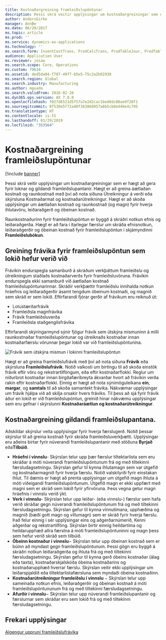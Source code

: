 ```yaml
---
title: Kostnaðargreining framleiðslupöntunar
description: Þessi skrá veitir upplýsingar um kostnaðargreiningar sem er hægt að gera fyrir loknar og gildandi framleiðslupantanir. Hægt er að greina áætlaðan kostnað og raunkostnað með því að nota síðuna Útreikningur á verði eða skýrsluna Kostnaðarmat og kostnaðarútreikningur. Hægt er að skoða upplýsingar um áætlaðan kostnað og raunkostnað (og magn) fyrir hverja íhlutavöru, leiðaraðgerð og óbeinan kostnað.
author: AndersGirke
manager: AnnBe
ms.date: 06/20/2017
ms.topic: article
ms.prod: ''
ms.service: dynamics-ax-applications
ms.technology: ''
ms.search.form: InventCostTrans, ProdCalcTrans, ProdTableJour, ProdTableListPage
audience: Application User
ms.reviewer: josaw
ms.search.scope: Core, Operations
ms.custom: 79634
ms.assetid: ded5da04-f787-49f7-b5e5-75c2a2b92930
ms.search.region: Global
ms.search.industry: Manufacturing
ms.author: mguada
ms.search.validFrom: 2016-02-28
ms.dyn365.ops.version: AX 7.0.0
ms.openlocfilehash: f027d6521d5f57a7e2d2cac1bed8dc08ae9f20f1
ms.sourcegitcommit: 0f530e5f72a40f383868957a6b5cb0e446e4c795
ms.translationtype: HT
ms.contentlocale: is-IS
ms.lasthandoff: 01/29/2019
ms.locfileid: "353564"
---
```

# <a name="production-order-cost-analysis"></a>Kostnaðargreining framleiðslupöntunar

[!include [banner](../includes/banner.md)]

Þessi skrá veitir upplýsingar um kostnaðargreiningar sem er hægt að gera fyrir loknar og gildandi framleiðslupantanir. Hægt er að greina áætlaðan kostnað og raunkostnað með því að nota síðuna Útreikningur á verði eða skýrsluna Kostnaðarmat og kostnaðarútreikningur. Hægt er að skoða upplýsingar um áætlaðan kostnað og raunkostnað (og magn) fyrir hverja íhlutavöru, leiðaraðgerð og óbeinan kostnað.

Raunkostnaðurinn fyrir framleiðslupöntun er byggð á skráðri notkun efnis og leiðaraðgerða. Hægt er að fara í ítarlegar færslur um skráða efnisnotkun, leiðaraðgerðir og óbeinan kostnað fyrir framleiðslupöntun í skjámyndinni **Framleiðslubókun**.

## <a name="variance-analysis-for-a-completed-production-order"></a>Greining frávika fyrir framleiðslupöntun sem lokið hefur verið við
Frávikin endurspegla samanburð á skráðum verkþáttum framleiðslu og útreikningum staðlaðs kostnaðarverðs fyrir framleiðsluvöruna. Frávikin endurspegla ekki samanburð við áætlaðan kostnað framleiðslupöntunarinnar. Skráðir verkþættir framleiðslu innihalda notkun hráefnis og leiðaraðgerðir ásamt tengdum óbeinum kostnaði, og magnið sem skráð er sem lokið. Eftirfarandi fjórar gerðir af frávikum eru reiknuð út:

-   Lotustærðarfrávik
-   Framleiðsla magnfrávika
-   Frávik framleiðsluverða
-   Framleiðsla staðgengilsfrávika

Eftirfarandi skýringarmynd sýnir fjögur frávik sem útskýra mismuninn á milli raunkostnaðar framleiðslupöntunar og útreiknaðs kostnaðar innan kostnaðarfærslu vörunnar þegar lokið var við framleiðslupöntunina. 

![Frávik sem útskýra mismun í lokinni framleiðslupöntun](./media/control.jpg) 

Hægt er að greina framleiðslufrávik með því að nota síðuna **Frávik** eða skýrsluna **Framleiðslufrávik**. Notið valkosti um birtingu til að skoða einstök frávik eftir vöru og rekstrartilföngum, eða eftir kostnaðarflokki. Reglur um niðurbrot kostnaðar innan birgðafæribreyta ákvarðar hvort að frávikin verða rakin eftir kostnaðarflokki. Einnig er hægt að nota sýnimöguleikana **ein**, **margar**, og **samtals** til að skoða samantekt frávika. Nákvæmar upplýsingar um frávik hjálpa við að skilja orsakir hvers fráviks. Til þess að sjá fyrir frávik áður en lokið er við framleiðslupöntun, greinið hinar nákvæmu upplýsingar sem eru gefnar í skýrslunni **Kostnaðaráætlun og kostnaðarútreikningur**.

## <a name="cost-analysis-for-current-production-orders"></a>Kostnaðargreining gildandi framleiðslupantana.
Aðskildar skýrslur veita upplýsingar fyrir hverja færslugerð. Notið þessar skýrslur til að greina kostnað fyrir skráða framleiðsluverkþætti. Upplýsingar eru aðeins birtar fyrir núverandi framleiðslupantanir með stöðuna **Byrjað** eða**Tilbúið**.

-   **Hráefni í vinnslu**- Skýrslan telur upp þær færslur tiltektarlista sem eru skráðar á móti núverandi framleiðslupöntunum frá og með tiltekinni færsludagsetningu. Skýrslan gefur til kynna íhlutamagn sem var útgefið og kostnaðarmagnið fyrir hverja færslu. Notið valskilyrði fyrir einstakan íhlut. Til dæmis er hægt að prenta upplýsingar um útgefið magn íhluta á móti viðeigandi framleiðslupöntunum. Útgefið magn er ekki uppfært með magni sem er skráð sem lokið fyrir yfirvöruna. Þess vegna getur magn hráefnis í vinnslu verið ýkt.
-   **Verk í vinnslu**- Skýrslan telur upp leiðar- (eða vinnslu-) færslur sem hafa verið skráðar gegn núverandi framleiðslupöntunum frá og með tiltekinni færsludagsetningu. Skýrslan gefur til kynna vinnutímana, upphæðina og magnið (bæði gott magn og villumagn) sem er skráð fyrir hverja færslu. Það felur einnig í sér upplýsingar eins og aðgerðarnúmerið, Kenni aðgerðar og rekstrartilföng. Skýrslan birtir einnig heildartíma og heildarupphæð allra færslna á móti framleiðslupöntuninni og magn þess sem hefur verið skráð sem tilbúið.
-   **Óbeinn kostnaður í vinnslu**− Skýrslan telur upp óbeinan kostnað sem er búinn að myndast gegn framleiðslupöntunum. Þessi gögn eru byggð á skráðri notkun leiðaraðgerða og íhluta frá og með tiltekinni færsludagsetningu. Skýrslan gefur til kynna gerð óbeins kostnaðar (álag eða taxta), kostnaðarskjalskóða óbeina kostnaðarins og kostnaðarupphæð hverrar færslu. Skýrslan veitir ekki upplýsingar um leiðarspjaldið eða tiltektarlistafærsluna sem myndaði óbeina kostnaðinn.
-   **Kostnaðarútreikningur framleiðslu í vinnslu** − Skýrslan telur upp sameinaða notkun efnis, leiðaraðgerðir og óbeinan kostnað á móti framleiðslupöntununum frá og með tiltekinni færsludagsetningu.
-   **Afurðir í vinnslu**− Skýrslan telur upp núverandi framleiðslupantanir og færslurnar sem skráðar eru sem lokið frá og með tiltekinni færsludagsetningu.


<a name="additional-resources"></a>Frekari upplýsingar
--------

[Algengur uppruni framleiðslufrávika](common-sources-of-production-variances.md)



